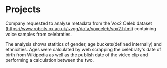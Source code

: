 # Projects
Company requested to analyse metadata from the Vox2 Celeb dataset (https://www.robots.ox.ac.uk/~vgg/data/voxceleb/vox2.html) containing voice samples from celebraties.

The analysis shows statitics of gender, age buckets(defined internally) and ethnicities.
Ages were calculated by web scrapping the celebraty's date of birth from Wikipedia as well as the publish date of the video clip and performing a calculation between the two.
